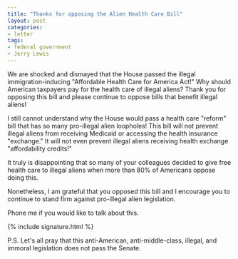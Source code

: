 ```yaml
---
title: "Thanks for opposing the Alien Health Care Bill"
layout: post
categories:
- letter
tags:
- federal government
- Jerry Lewis
---
```


We are shocked and dismayed that the House passed the illegal immigration-inducing "Affordable Health Care for America Act!" Why should American taxpayers pay for the health care of illegal aliens? Thank you for opposing this bill and please continue to oppose bills that benefit illegal aliens!

I still cannot understand why the House would pass a health care "reform" bill that has so many pro-illegal alien loopholes! This bill will not prevent illegal aliens from receiving Medicaid or accessing the health insurance "exchange." It will not even prevent illegal aliens receiving health exchange "affordability credits!"

It truly is disappointing that so many of your colleagues decided to give free health care to illegal aliens when more than 80% of Americans oppose doing this.

Nonetheless, I am grateful that you opposed this bill and I encourage you to continue to stand firm against pro-illegal alien legislation.

Phone me if you would like to talk about this.

{% include signature.html %}

P.S. Let's all pray that this anti-American, anti-middle-class, illegal, and immoral legislation does not pass the Senate.
